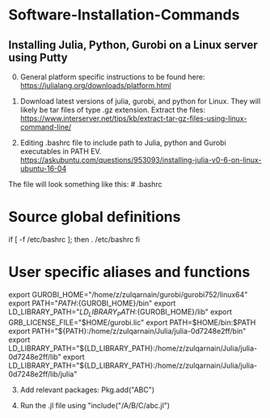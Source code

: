 # Software-Installation-Commands

## Installing Julia, Python, Gurobi on a Linux server using Putty

0. General platform specific instructions to be found here: https://julialang.org/downloads/platform.html

1. Download latest versions of julia, gurobi, and python for Linux. They will likely be tar files of type .gz extension. Extract the files:   https://www.interserver.net/tips/kb/extract-tar-gz-files-using-linux-command-line/

2. Editing .bashrc file to include path to Julia, python and Gurobi executables in PATH EV. 
https://askubuntu.com/questions/953093/installing-julia-v0-6-on-linux-ubuntu-16-04

The file will look something like this:  # .bashrc

# Source global definitions
if [ -f /etc/bashrc ]; then
	. /etc/bashrc
fi

# User specific aliases and functions
export GUROBI_HOME="/home/z/zulqarnain/gurobi/gurobi752/linux64"
export PATH="${PATH}:${GUROBI_HOME}/bin"
export LD_LIBRARY_PATH="${LD_LIBRARY_PATH}:${GUROBI_HOME}/lib"
export GRB_LICENSE_FILE="$HOME/gurobi.lic"
export PATH=$HOME/bin:$PATH
export PATH="${PATH}:/home/z/zulqarnain/Julia/julia-0d7248e2ff/bin"
export LD_LIBRARY_PATH="${LD_LIBRARY_PATH}:/home/z/zulqarnain/Julia/julia-0d7248e2ff/lib"
export LD_LIBRARY_PATH="${LD_LIBRARY_PATH}:/home/z/zulqarnain/Julia/julia-0d7248e2ff/lib/julia"

3. Add relevant packages: Pkg.add("ABC")

4. Run the .jl file using "include("/A/B/C/abc.jl")
